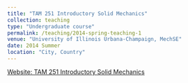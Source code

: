 ```yaml
---
title: "TAM 251 Introductory Solid Mechanics"
collection: teaching
type: "Undergraduate course"
permalink: /teaching/2014-spring-teaching-1
venue: "University of Illinois Urbana-Champaign, MechSE"
date: 2014 Summer
location: "City, Country"
---
```


[Website: TAM 251 Introductory Solid Mechanics](https://courses.grainger.illinois.edu/tam251/su2022/index.html)
